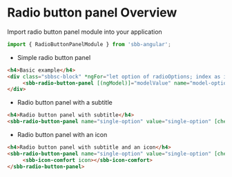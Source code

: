 # Radio button panel Overview

Import radio button panel module into your application

```ts
import { RadioButtonPanelModule } from 'sbb-angular';
```


* Simple radio button panel

```html
<h4>Basic example</h4>
<div class="sbbsc-block" *ngFor="let option of radioOptions; index as i">
     <sbb-radio-button-panel [(ngModel)]="modelValue" name="model-option-selection" [value]="option.value" [label]="option.name"></sbb-radio-button-panel>
</div>
```

 * Radio button panel with a subtitle
  
```html
<h4>Radio button panel with subtitle</h4>
<sbb-radio-button-panel name="single-option" value="single-option" [checked]="checked" label="SBB - Finanzen" subtitle="Armin Burgermeister"></sbb-radio-button-panel>
```

 * Radio button panel with an icon
  
```html
<h4>Radio button panel with subtitle and an icon</h4>
<sbb-radio-button-panel name="single-option" value="single-option" [checked]="checked" label="SBB - Finanzen" subtitle="Armin Burgermeister">
     <sbb-icon-comfort icon></sbb-icon-comfort>
</sbb-radio-button-panel>
```
